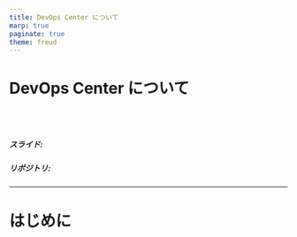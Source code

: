 ```yaml
---
title: DevOps Center について
marp: true
paginate: true
theme: freud
---
```


<!-- _paginate: false -->
<!-- theme: gradient class: blue-->
<!-- theme: freud class: blue-->

# DevOps Center について <!-- fit -->

</br>
</br>

##### スライド:

##### リポジトリ:

---

# はじめに
